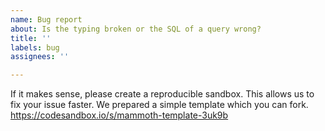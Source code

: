 ```yaml
---
name: Bug report
about: Is the typing broken or the SQL of a query wrong?
title: ''
labels: bug
assignees: ''

---
```


If it makes sense, please create a reproducible sandbox. This allows us to fix your issue faster. We prepared a simple template which you can fork. https://codesandbox.io/s/mammoth-template-3uk9b

